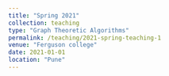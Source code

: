 ```yaml
---
title: "Spring 2021"
collection: teaching
type: "Graph Theoretic Algorithms"
permalink: /teaching/2021-spring-teaching-1
venue: "Ferguson college"
date: 2021-01-01
location: "Pune"
---
```


